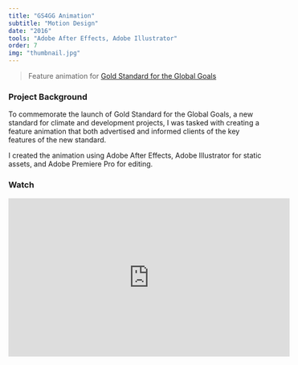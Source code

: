 ```yaml
---
title: "GS4GG Animation"
subtitle: "Motion Design"
date: "2016"
tools: "Adobe After Effects, Adobe Illustrator"
order: 7
img: "thumbnail.jpg"
---
```


> Feature animation for <a href="https://goldstandard.org">Gold Standard for the Global Goals</a> 

### Project Background

To commemorate the launch of Gold Standard for the Global Goals, a new standard for climate and development projects, I was tasked with creating a feature animation that both advertised and informed clients of the key features of the new standard.

I created the animation using Adobe After Effects, Adobe Illustrator for static assets, and Adobe Premiere Pro for editing.

### Watch

<iframe     
    width="560" 
    height="315" 
    src="https://www.youtube.com/embed/nj1BwBrMfAU?controls=0&rel=0" 
    frameborder="0" 
    allow="accelerometer; encrypted-media; gyroscope; picture-in-picture" 
    allowfullscreen 
></iframe>
